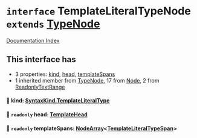# `interface` TemplateLiteralTypeNode `extends` [TypeNode](../interface.TypeNode/README.md)

[Documentation Index](../README.md)

## This interface has

- 3 properties:
[kind](#-kind-syntaxkindtemplateliteraltype),
[head](#-readonly-head-templatehead),
[templateSpans](#-readonly-templatespans-nodearraytemplateliteraltypespan)
- 1 inherited member from [TypeNode](../interface.TypeNode/README.md), 17 from [Node](../interface.Node/README.md), 2 from [ReadonlyTextRange](../interface.ReadonlyTextRange/README.md)


#### 📄 kind: [SyntaxKind.TemplateLiteralType](../enum.SyntaxKind/README.md#templateliteraltype--204)



#### 📄 `readonly` head: [TemplateHead](../interface.TemplateHead/README.md)



#### 📄 `readonly` templateSpans: [NodeArray](../interface.NodeArray/README.md)\<[TemplateLiteralTypeSpan](../interface.TemplateLiteralTypeSpan/README.md)>



